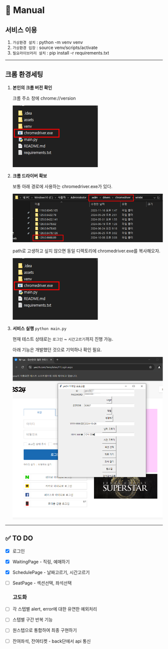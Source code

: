 # :book: Manual



## 서비스 이용

1. `가상환경 설치` : python -m venv venv
2. `가상환경 입장` : source venv/scripts/activate
3. `필요라이브러리 설치` : pip install -r requirements.txt



---

## 크롬 환경세팅

1. **본인의 크롬 버전 확인**

   크롬 주소 창에 chrome://version

   ![chrome_driver](assets/chrome_driver.png)

   

2. **크롬 드라이버 확보**

   보통 아래 경로에 사용하는 chromedriver.exe가 있다.

   ![chrome_driver_path](assets/chrome_driver_path.png)

   path로 고생하고 싶지 않으면 동일 디렉토리에 chromedriver.exe를 복사해오자.

   ![chrome_driver](assets/chrome_driver.png)

3. **서비스 실행**
   `python main.py`

   현재 테스트 상태로는 `로그인` ~ `시간고르기`까지 진행 가능.

   아래 기능은 개발했던 것으로 기억하나 확인 필요.

   ![service](assets/service.png)





---

## :white_check_mark: TO DO

- [x] 로그인

- [x] WaitingPage - 직링, 예매하기

- [x] SchedulePage - 날짜고르기, 시간고르기

- [ ] SeatPage - 섹션선택, 좌석선택

  

  ### 고도화

- [ ] 각 스텝별 alert, error에 대한 유연한 예외처리

- [ ] 스텝별 구간 반복 기능

- [ ] 원스텝으로 통합하여 최종 구현하기

- [ ] 잔여좌석, 잔여티켓 - back단에서 api 통신

